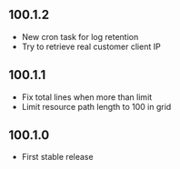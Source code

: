 ## 100.1.2

- New cron task for log retention
- Try to retrieve real customer client IP

## 100.1.1

- Fix total lines when more than limit
- Limit resource path length to 100 in grid

## 100.1.0

- First stable release
